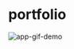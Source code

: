 # portfolio
<img alt="app-gif-demo" src="https://user-images.githubusercontent.com/81888574/197868779-a63690c1-ae93-42e8-a886-9aef8eed6f2f.png">
